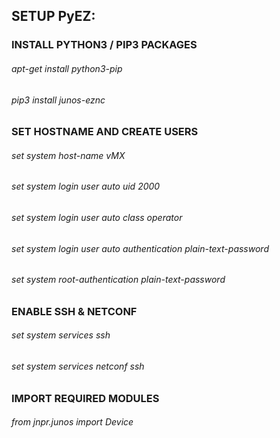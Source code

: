 
## SETUP PyEZ: 

### INSTALL PYTHON3 / PIP3 PACKAGES
###### apt-get install python3-pip
###### pip3 install junos-eznc


### SET HOSTNAME AND CREATE USERS
###### set system host-name vMX
###### set system login user auto uid 2000
###### set system login user auto class operator
###### set system login user auto authentication plain-text-password 
###### set system root-authentication plain-text-password

  
### ENABLE SSH & NETCONF
###### set system services ssh
###### set system services netconf ssh

  
### IMPORT REQUIRED MODULES 
###### from jnpr.junos import Device

